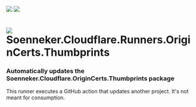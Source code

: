 ﻿[![](https://img.shields.io/github/actions/workflow/status/soenneker/Soenneker.Cloudflare.Runners.OriginCerts.Thumbprints/build-and-test.yml?style=for-the-badge)](https://github.com/soenneker/Soenneker.Cloudflare.Runners.OriginCerts.Thumbprints/actions/workflows/build-and-test.yml)
[![](https://img.shields.io/github/actions/workflow/status/soenneker/Soenneker.Cloudflare.Runners.OriginCerts.Thumbprints/daily-automatic-update.yml?style=for-the-badge&label=Daily%20Update)](https://github.com/soenneker/Soenneker.Cloudflare.Runners.OriginCerts.Thumbprints/actions/workflows/daily-automatic-update.yml)

# ![](https://user-images.githubusercontent.com/4441470/224455560-91ed3ee7-f510-4041-a8d2-3fc093025112.png) Soenneker.Cloudflare.Runners.OriginCerts.Thumbprints
### Automatically updates the Soenneker.Cloudflare.OriginCerts.Thumbprints package

This runner executes a GitHub action that updates another project. It's not meant for consumption.
